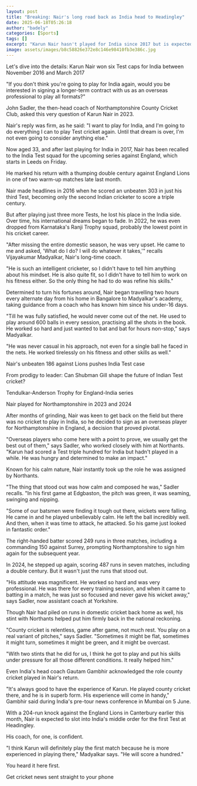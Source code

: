 ```yaml
---
layout: post
title: "Breaking: Nair's long road back as India head to Headingley"
date: 2025-06-18T05:26:18
author: "badely"
categories: [Sports]
tags: []
excerpt: "Karun Nair hasn't played for India since 2017 but is expected to return to the Test side against England after impressing for Northamptonshire."
image: assets/images/b8c58826e372e8c146e98410fb3e386c.jpg
---
```


Let's dive into the details: Karun Nair won six Test caps for India between November 2016 and March 2017

"If you don't think you're going to play for India again, would you be interested in signing a longer-term contract with us as an overseas professional to play all formats?"

John Sadler, the then-head coach of Northamptonshire County Cricket Club, asked this very question of Karun Nair in 2023.

Nair's reply was firm, as he said: "I want to play for India, and I'm going to do everything I can to play Test cricket again. Until that dream is over, I'm not even going to consider anything else."

Now aged 33, and after last playing for India in 2017, Nair has been recalled to the India Test squad for the upcoming series against England, which starts in Leeds on Friday.

He marked his return with a thumping double century against England Lions in one of two warm-up matches late last month.

Nair made headlines in 2016 when he scored an unbeaten 303 in just his third Test, becoming only the second Indian cricketer to score a triple century.

But after playing just three more Tests, he lost his place in the India side. Over time, his international dreams began to fade. In 2022, he was even dropped from Karnataka's Ranji Trophy squad, probably the lowest point in his cricket career.

"After missing the entire domestic season, he was very upset. He came to me and asked, 'What do I do? I will do whatever it takes,'" recalls Vijayakumar Madyalkar, Nair's long-time coach.

"He is such an intelligent cricketer, so I didn't have to tell him anything about his mindset. He is also quite fit, so I didn't have to tell him to work on his fitness either. So the only thing he had to do was refine his skills."

Determined to turn his fortunes around, Nair began travelling two hours every alternate day from his home in Bangalore to Madyalkar's academy, taking guidance from a coach who has known him since his under-16 days.

"Till he was fully satisfied, he would never come out of the net. He used to play around 600 balls in every session, practising all the shots in the book. He worked so hard and just wanted to bat and bat for hours non-stop," says Madyalkar.

"He was never casual in his approach, not even for a single ball he faced in the nets. He worked tirelessly on his fitness and other skills as well."

Nair's unbeaten 186 against Lions pushes India Test case

From prodigy to leader: Can Shubman Gill shape the future of Indian Test cricket?

Tendulkar-Anderson Trophy for England-India series

Nair played for Northamptonshire in 2023 and 2024

After months of grinding, Nair was keen to get back on the field but there was no cricket to play in India, so he decided to sign as an overseas player for Northamptonshire in England, a decision that proved pivotal.

"Overseas players who come here with a point to prove, we usually get the best out of them," says Sadler, who worked closely with him at Northants. "Karun had scored a Test triple hundred for India but hadn't played in a while. He was hungry and determined to make an impact."

Known for his calm nature, Nair instantly took up the role he was assigned by Northants.

"The thing that stood out was how calm and composed he was," Sadler recalls. "In his first game at Edgbaston, the pitch was green, it was seaming, swinging and nipping.

"Some of our batsmen were finding it tough out there, wickets were falling. He came in and he played unbelievably calm. He left the ball incredibly well. And then, when it was time to attack, he attacked. So his game just looked in fantastic order."

The right-handed batter scored 249 runs in three matches, including a commanding  150 against Surrey, prompting Northamptonshire to sign him again for the subsequent year.

In 2024, he stepped up again, scoring 487 runs in seven matches, including a double century. But it wasn't just the runs that stood out.

"His attitude was magnificent. He worked so hard and was very professional. He was there for every training session, and when it came to batting in a match, he was just so focused and never gave his wicket away," says Sadler, now assistant coach at Yorkshire.

Though Nair had piled on runs in domestic cricket back home as well, his stint with Northants helped put him firmly back in the national reckoning.

"County cricket is relentless, game after game, not much rest. You play on a real variant of pitches," says Sadler. "Sometimes it might be flat, sometimes it might turn, sometimes it might be green, and it might be overcast.

"With two stints that he did for us, I think he got to play and put his skills under pressure for all those different conditions. It really helped him."

Even India's head coach Gautam Gambhir acknowledged the role county cricket played in Nair's return.

"It's always good to have the experience of Karun. He played county cricket there, and he is in superb form. His experience will come in handy," Gambhir said during India's pre-tour news conference in Mumbai on 5 June.

With a 204-run knock against the England Lions in Canterbury earlier this month, Nair is expected to slot into India's middle order for the first Test at Headingley.

His coach, for one, is confident.

"I think Karun will definitely play the first match because he is more experienced in playing there," Madyalkar says. "He will score a hundred."

You heard it here first.

Get cricket news sent straight to your phone


